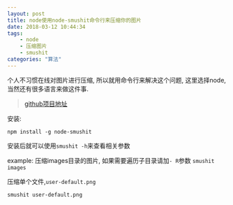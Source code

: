 ```yaml
---
layout: post
title: node使用node-smushit命令行来压缩你的图片
date: 2018-03-12 10:44:34
tags:
    - node
    - 压缩图片
    - smushit
categories: "算法"
---
```


个人不习惯在线对图片进行压缩, 所以就用命令行来解决这个问题, 这里选择node, 当然还有很多语言来做这件事.


> [github项目地址](https://github.com/colorhook/node-smushit)

安装:

`npm install -g node-smushit`

安装后就可以使用`smushit -h`来查看相关参数


example:
压缩images目录的图片, 如果需要遍历子目录请加`- R`参数
`smushit images`


压缩单个文件,`user-default.png`

`smushit user-default.png`

